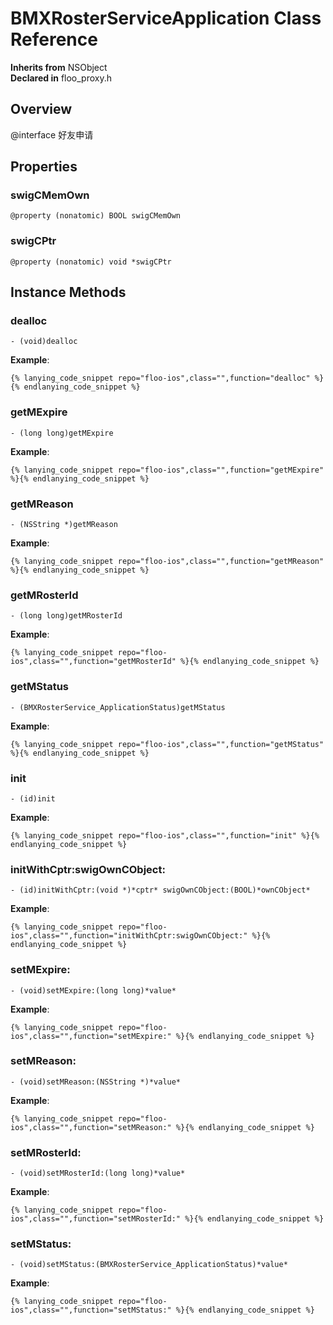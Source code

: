 # BMXRosterServiceApplication Class Reference

  **Inherits from** NSObject  
  **Declared in** floo_proxy.h  

## Overview

@interface 好友申请

## Properties

<a name="//api/name/swigCMemOwn" title="swigCMemOwn"></a>
### swigCMemOwn

`@property (nonatomic) BOOL swigCMemOwn`

<a name="//api/name/swigCPtr" title="swigCPtr"></a>
### swigCPtr

`@property (nonatomic) void *swigCPtr`

<a title="Instance Methods" name="instance_methods"></a>
## Instance Methods

<a name="//api/name/dealloc" title="dealloc"></a>
### dealloc

`- (void)dealloc`

<a name="//api/name/getMExpire" title="getMExpire"></a>
**Example**:
```
{% lanying_code_snippet repo="floo-ios",class="",function="dealloc" %}{% endlanying_code_snippet %}
```
### getMExpire

`- (long long)getMExpire`

<a name="//api/name/getMReason" title="getMReason"></a>
**Example**:
```
{% lanying_code_snippet repo="floo-ios",class="",function="getMExpire" %}{% endlanying_code_snippet %}
```
### getMReason

`- (NSString *)getMReason`

<a name="//api/name/getMRosterId" title="getMRosterId"></a>
**Example**:
```
{% lanying_code_snippet repo="floo-ios",class="",function="getMReason" %}{% endlanying_code_snippet %}
```
### getMRosterId

`- (long long)getMRosterId`

<a name="//api/name/getMStatus" title="getMStatus"></a>
**Example**:
```
{% lanying_code_snippet repo="floo-ios",class="",function="getMRosterId" %}{% endlanying_code_snippet %}
```
### getMStatus

`- (BMXRosterService_ApplicationStatus)getMStatus`

<a name="//api/name/init" title="init"></a>
**Example**:
```
{% lanying_code_snippet repo="floo-ios",class="",function="getMStatus" %}{% endlanying_code_snippet %}
```
### init

`- (id)init`

<a name="//api/name/initWithCptr:swigOwnCObject:" title="initWithCptr:swigOwnCObject:"></a>
**Example**:
```
{% lanying_code_snippet repo="floo-ios",class="",function="init" %}{% endlanying_code_snippet %}
```
### initWithCptr:swigOwnCObject:

`- (id)initWithCptr:(void *)*cptr* swigOwnCObject:(BOOL)*ownCObject*`

<a name="//api/name/setMExpire:" title="setMExpire:"></a>
**Example**:
```
{% lanying_code_snippet repo="floo-ios",class="",function="initWithCptr:swigOwnCObject:" %}{% endlanying_code_snippet %}
```
### setMExpire:

`- (void)setMExpire:(long long)*value*`

<a name="//api/name/setMReason:" title="setMReason:"></a>
**Example**:
```
{% lanying_code_snippet repo="floo-ios",class="",function="setMExpire:" %}{% endlanying_code_snippet %}
```
### setMReason:

`- (void)setMReason:(NSString *)*value*`

<a name="//api/name/setMRosterId:" title="setMRosterId:"></a>
**Example**:
```
{% lanying_code_snippet repo="floo-ios",class="",function="setMReason:" %}{% endlanying_code_snippet %}
```
### setMRosterId:

`- (void)setMRosterId:(long long)*value*`

<a name="//api/name/setMStatus:" title="setMStatus:"></a>
**Example**:
```
{% lanying_code_snippet repo="floo-ios",class="",function="setMRosterId:" %}{% endlanying_code_snippet %}
```
### setMStatus:

`- (void)setMStatus:(BMXRosterService_ApplicationStatus)*value*`

**Example**:
```
{% lanying_code_snippet repo="floo-ios",class="",function="setMStatus:" %}{% endlanying_code_snippet %}
```
